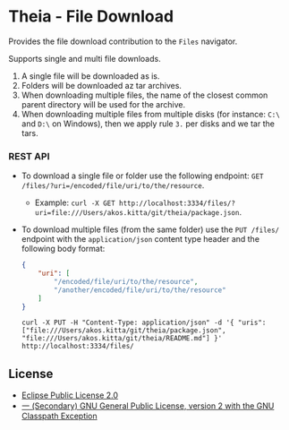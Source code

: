 # Theia - File Download

Provides the file download contribution to the `Files` navigator.

Supports single and multi file downloads.
 1. A single file will be downloaded as is.
 2. Folders will be downloaded az tar archives.
 3. When downloading multiple files, the name of the closest common parent directory will be used for the archive.
 4. When downloading multiple files from multiple disks (for instance: `C:\` and `D:\` on Windows), then we apply rule `3.` per disks and we tar the tars.

### REST API

 - To download a single file or folder use the following endpoint: `GET /files/?uri=/encoded/file/uri/to/the/resource`.
   - Example: `curl -X GET http://localhost:3334/files/?uri=file:///Users/akos.kitta/git/theia/package.json`.

 - To download multiple files (from the same folder) use the `PUT /files/` endpoint with the `application/json` content type header and the following body format:
    ```json
    {
        "uri": [
            "/encoded/file/uri/to/the/resource",
            "/another/encoded/file/uri/to/the/resource"
        ]
    }
    ```
   ```
   curl -X PUT -H "Content-Type: application/json" -d '{ "uris": ["file:///Users/akos.kitta/git/theia/package.json", "file:///Users/akos.kitta/git/theia/README.md"] }' http://localhost:3334/files/
   ```

## License
- [Eclipse Public License 2.0](http://www.eclipse.org/legal/epl-2.0/)
- [一 (Secondary) GNU General Public License, version 2 with the GNU Classpath Exception](https://projects.eclipse.org/license/secondary-gpl-2.0-cp)